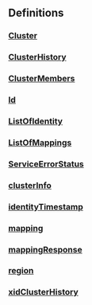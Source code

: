 
<a name="definitions"></a>
## Definitions

<a name="ref-cluster"></a>
### [Cluster](definitions/Cluster.md#cluster)

<a name="ref-clusterhistory"></a>
### [ClusterHistory](definitions/ClusterHistory.md#clusterhistory)

<a name="ref-clustermembers"></a>
### [ClusterMembers](definitions/ClusterMembers.md#clustermembers)

<a name="ref-id"></a>
### [Id](definitions/Id.md#id)

<a name="ref-listofidentity"></a>
### [ListOfIdentity](definitions/ListOfIdentity.md#listofidentity)

<a name="ref-listofmappings"></a>
### [ListOfMappings](definitions/ListOfMappings.md#listofmappings)

<a name="ref-serviceerrorstatus"></a>
### [ServiceErrorStatus](definitions/ServiceErrorStatus.md#serviceerrorstatus)

<a name="ref-clusterinfo"></a>
### [clusterInfo](definitions/clusterInfo.md#clusterinfo)

<a name="ref-identitytimestamp"></a>
### [identityTimestamp](definitions/identityTimestamp.md#identitytimestamp)

<a name="ref-mapping"></a>
### [mapping](definitions/mapping.md#mapping)

<a name="ref-mappingresponse"></a>
### [mappingResponse](definitions/mappingResponse.md#mappingresponse)

<a name="ref-region"></a>
### [region](definitions/region.md#region)

<a name="ref-xidclusterhistory"></a>
### [xidClusterHistory](definitions/xidClusterHistory.md#xidclusterhistory)


